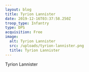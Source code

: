 ```yaml
---
layout: blog
title: Tyrion Lannister
date: 2019-12-16T03:37:58.250Z
troop_type: Infantry
type: DPS
acquisition: Free
image:
  alt: Tyrion Lannister
  src: /uploads/tyrion-lannister.png
  title: Tyrion Lannister
---
```

Tyrion Lannister
